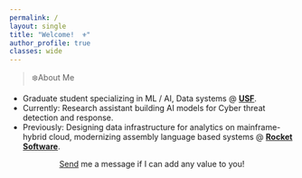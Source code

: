 ```yaml
---
permalink: /
layout: single
title: "Welcome!  ⚜️"
author_profile: true
classes: wide
---
```


> ❄️About Me


- Graduate student specializing in ML / AI, Data systems @ [**USF**](https://www.usf.edu/). 
- Currently: Research assistant building AI models for Cyber threat detection and response.
- Previously: Designing data infrastructure for analytics on mainframe-hybrid cloud, modernizing assembly language based systems @ [**Rocket Software**](https://www.rocketsoftware.com/products/rocket-tmon-one/rocket-tmon).


<p style="text-align: center;"> <a href="mailto:s.joearul@gmail.com">Send</a> me a message if I can add any value to you! </p>



